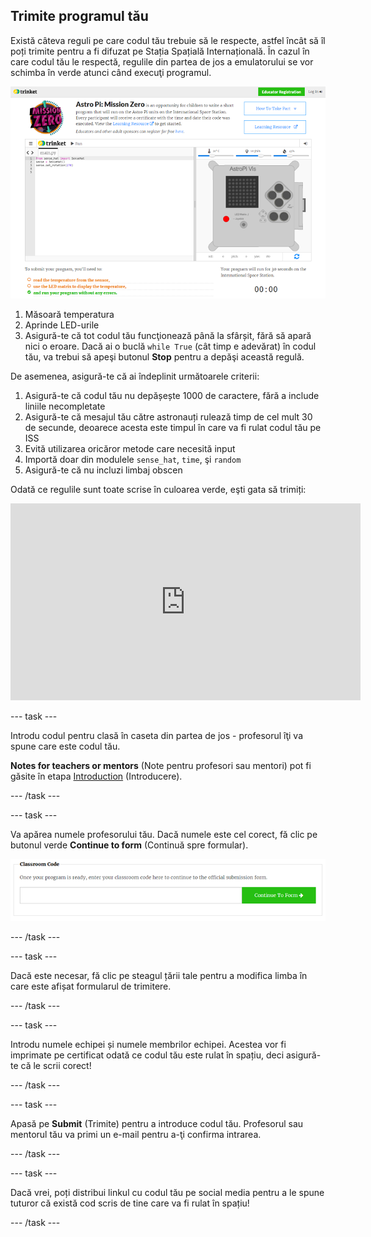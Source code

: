 ## Trimite programul tău

Există câteva reguli pe care codul tău trebuie să le respecte, astfel încât să îl poți trimite pentru a fi difuzat pe Stația Spațială Internațională. În cazul în care codul tău le respectă, regulile din partea de jos a emulatorului se vor schimba în verde atunci când execuţi programul.

![Validare](images/validation.png)

1. Măsoară temperatura
2. Aprinde LED-urile
3. Asigură-te că tot codul tău funcţionează până la sfârșit, fără să apară nici o eroare. Dacă ai o buclă `while True` (cât timp e adevărat) în codul tău, va trebui să apeşi butonul **Stop** pentru a depăşi această regulă.

De asemenea, asigură-te că ai îndeplinit următoarele criterii:

1. Asigură-te că codul tău nu depășește 1000 de caractere, fără a include liniile necompletate
2. Asigură-te că mesajul tău către astronauți rulează timp de cel mult 30 de secunde, deoarece acesta este timpul în care va fi rulat codul tău pe ISS
3. Evită utilizarea oricăror metode care necesită input
4. Importă doar din modulele `sense_hat`, `time`, şi `random`
5. Asigură-te că nu incluzi limbaj obscen

Odată ce regulile sunt toate scrise în culoarea verde, eşti gata să trimiți: 

<iframe width="560" height="315" src="https://www.youtube.com/embed/5sLlhf3FjdU?rel=0" frameborder="0" allowfullscreen mark="crwd-mark"></iframe> 

--- task ---

Introdu codul pentru clasă în caseta din partea de jos - profesorul îţi va spune care este codul tău.

**Notes for teachers or mentors** (Note pentru profesori sau mentori) pot fi găsite în etapa [Introduction](https://projects.raspberrypi.org/ro-RO/projects/astro-pi-mission-zero/1) (Introducere).

--- /task ---

--- task ---

Va apărea numele profesorului tău. Dacă numele este cel corect, fă clic pe butonul verde **Continue to form** (Continuă spre formular).

![Continuă spre formular](images/continue-to-form.png)

--- /task ---

--- task ---

Dacă este necesar, fă clic pe steagul țării tale pentru a modifica limba în care este afișat formularul de trimitere.

--- /task ---

--- task ---

Introdu numele echipei și numele membrilor echipei. Acestea vor fi imprimate pe certificat odată ce codul tău este rulat în spațiu, deci asigură-te că le scrii corect!

--- /task ---

--- task ---

Apasă pe **Submit** (Trimite) pentru a introduce codul tău. Profesorul sau mentorul tău va primi un e-mail pentru a-ţi confirma intrarea.

--- /task ---

--- task ---

Dacă vrei, poți distribui linkul cu codul tău pe social media pentru a le spune tuturor că există cod scris de tine care va fi rulat în spațiu!

--- /task ---